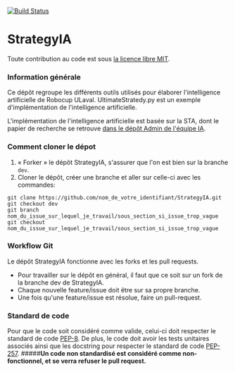 [![Build Status](https://travis-ci.org/RoboCupULaval/StrategyIA.svg?branch=dev)](https://drone.io/github.com/RoboCupULaval/StrategyIA/latest)

# StrategyIA

Toute contribution au code est sous [la licence libre MIT](https://opensource.org/licenses/mit-license.php).

### Information générale
Ce dépôt regroupe les différents outils utilisés pour élaborer l'intelligence artificielle de Robocup ULaval.
UltimateStratedy.py est un exemple d'implémentation de l'intelligence artificielle.

L'implémentation de l'intelligence artificielle est basée sur la STA, dont le papier de recherche se retrouve [dans le dépôt Admin de l'équipe IA](https://github.com/RoboCupULaval/Admin/blob/master/documentation/white_paper_stp.pdf).

### Comment cloner le dépot
1. « Forker » le dépôt StrategyIA, s'assurer que l'on est bien sur la branche `dev`.
2. Cloner le dépôt, créer une branche et aller sur celle-ci avec les commandes:
```
git clone https://github.com/nom_de_votre_identifiant/StrategyIA.git
git checkout dev
git branch nom_du_issue_sur_lequel_je_travail/sous_section_si_issue_trop_vague
git checkout nom_du_issue_sur_lequel_je_travail/sous_section_si_issue_trop_vague
```

### Workflow Git
Le dépôt StrategyIA fonctionne avec les forks et les pull requests.
* Pour travailler sur le dépôt en général, il faut que ce soit sur un fork de la branche dev de StrategyIA.
* Chaque nouvelle feature/issue doit être sur sa propre branche.
* Une fois qu'une feature/issue est résolue, faire un pull-request.

### Standard de code
Pour que le code soit considéré comme valide, celui-ci doit respecter le standard de code [PEP-8](https://www.python.org/dev/peps/pep-0008/).
De plus, le code doit avoir les tests unitaires associés ainsi que les docstring pour respecter le standard de code [PEP-257](https://www.python.org/dev/peps/pep-0257/).
#####**Un code non standardisé est considéré comme non-fonctionnel, et se verra refuser le pull request.**
